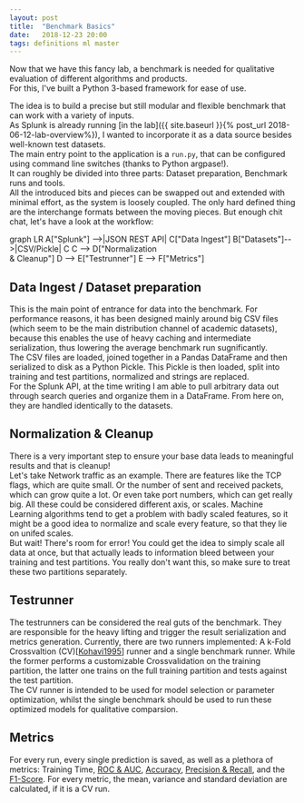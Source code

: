 ```yaml
---
layout: post
title:  "Benchmark Basics"
date:   2018-12-23 20:00
tags: definitions ml master
---
```

Now that we have this fancy lab, a benchmark is needed for qualitative evaluation of different algorithms and products.  
For this, I've built a Python 3-based framework for ease of use.

<!--more-->

The idea is to build a precise but still modular and flexible benchmark that can work with a variety of inputs.  
As Splunk is already running [in the lab]({{ site.baseurl }}{% post_url 2018-06-12-lab-overview%}), I wanted to incorporate it as a data source besides well-known test datasets.  
The main entry point to the application is a `run.py`, that can be configured using command line switches (thanks to Python argpase!).  
It can roughly be divided into three parts: Dataset preparation, Benchmark runs and tools.  
All the introduced bits and pieces can be swapped out and extended with minimal effort, as the system is loosely coupled. The only hard defined thing are the interchange formats between the moving pieces. But enough chit chat, let's have a look at the workflow:

<div class="mermaid">
graph LR
    A["Splunk"] -->|JSON REST API| C["Data Ingest"]
    B["Datasets"]-->|CSV/Pickle| C
    C --> D["Normalization <br/> & Cleanup"]
    D --> E["Testrunner"]
    E --> F["Metrics"]
</div>

## Data Ingest / Dataset preparation
This is the main point of entrance for data into the benchmark. For performance reasons, it has been designed mainly around big CSV files (which seem to be the main distribution channel of academic datasets), because this enables the use of heavy caching and intermediate serialization, thus lowering the average benchmark run sugnificantly.  
The CSV files are loaded, joined together in a Pandas DataFrame and then serialized to disk as a Python Pickle. This Pickle is then loaded, split into training and test partitions, normalized and strings are replaced.  
For the Splunk API, at the time writing I am able to pull arbitrary data out through search queries and organize them in a DataFrame. From here on, they are handled identically to the datasets.  

## Normalization & Cleanup
There is a very important step to ensure your base data leads to meaningful results and that is cleanup!  
Let's take Network traffic as an example. There are features like the TCP flags, which are quite small. Or the number of sent and received packets, which can grow quite a lot. Or even take port numbers, which can get really big. All these could be considered different axis, or scales. Machine Learning algorithms tend to get a problem with badly scaled features, so it might be a good idea to normalize and scale every feature, so that they lie on unifed scales.  
But wait! There's room for error! You could get the idea to simply scale all data at once, but that actually leads to information bleed between your training and test partitions. You really don't want this, so make sure to treat these two partitions separately.

## Testrunner
The testrunners can be considered the real guts of the benchmark. They are responsible for the heavy lifting and trigger the result serialization and metrics generation. Currently, there are two runners implemented: A k-Fold Crossvaltion (CV)[[Kohavi1995](ai.stanford.edu/~ronnyk/accEst.pdf)] runner and a single benchmark runner. While the former performs a customizable Crossvalidation on the training partition, the latter one trains on the full training partition and tests against the test partition.  
The CV runner is intended to be used for model selection or parameter optimization, whilst the single benchmark should be used to run these optimized models for qualitative comparsion.

## Metrics
For every run, every single prediction is saved, as well as a plethora of metrics: Training Time, [ROC & AUC](https://en.wikipedia.org/wiki/Receiver_operating_characteristic), [Accuracy](https://en.wikipedia.org/wiki/Accuracy_and_precision#In_binary_classification), [Precision & Recall](https://en.wikipedia.org/wiki/Precision_and_recall), and the [F1-Score](https://en.wikipedia.org/wiki/F1_score). For every metric, the mean, variance and standard deviation are calculated, if it is a CV run.